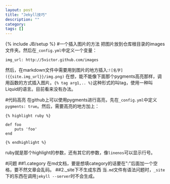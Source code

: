 ```yaml
---
layout: post
title: "Jekyll技巧"
description: ""
category: 
tags: []
---
```

{% include JB/setup %}
#一个插入图片的方法
把图片放到仓库根目录的images文件夹。然后在`_config.yml`中定义一个变量：

    img_url: http://5victor.github.com/images

然后，在markdown文件中需要用到图片的地方插入:`![名字]({{site.img_url}}/img.png)`
在想，能不能像下面那个pygments高亮那样，调用函数的方式插入图片。`{% tag arg1,.. %}`这种形式的叫tag，使用一种叫Liquid的语言。目前看来没有办法。

#代码高亮
在github上可以使用pygments进行高亮，先在`_config.yml`中定义`pygments: true`。然后，需要高亮的地方加上：

`{% highlight ruby %}`

    def foo
    	puts 'foo'
    end

`{% endhighlight %}`

ruby就是那个highlight的参数，还有其它的参数，像`linenos`可以显示行号。

#问题
##1.category
在md文档，要是想填category的话要在":"后面加一个空格，要不然文章会乱码。
##2._site下不生成东西
当`.md`文件有语法问题时，`_site`下的东西在调用`jekyll --server`时不会生成。
